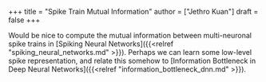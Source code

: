 +++
title = "Spike Train Mutual Information"
author = ["Jethro Kuan"]
draft = false
+++

Would be nice to compute the mutual information between multi-neuronal spike
trains in [Spiking Neural Networks]({{<relref "spiking_neural_networks.md" >}}). Perhaps we can learn some low-level spike
representation, and relate this somehow to [Information Bottleneck in Deep Neural
Networks]({{<relref "information_bottleneck_dnn.md" >}}).
